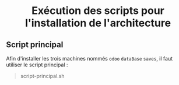 # <center>Exécution des scripts pour l'installation de l'architecture</center>

## Script principal 

Afin d'installer les trois machines nommés `odoo` `dataBase` `saves`, il faut utiliser le script principal : 

> script-principal.sh